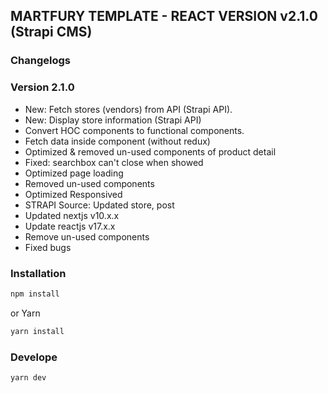 ## MARTFURY TEMPLATE - REACT VERSION v2.1.0 (Strapi CMS)

### Changelogs

### Version 2.1.0
* New: Fetch stores (vendors) from API (Strapi API).
* New: Display store information (Strapi API)
* Convert HOC components to functional components. 
* Fetch data inside component (without redux)
* Optimized & removed un-used components of product detail 
* Fixed: searchbox can't close when showed
* Optimized page loading
* Removed un-used components 
* Optimized Responsived
* STRAPI Source: Updated store, post
* Updated nextjs v10.x.x
* Update reactjs v17.x.x
* Remove un-used components
* Fixed bugs

### Installation
```bash
npm install
```
or Yarn
```bash
yarn install 
```
### Develope
```bash
yarn dev 
```
